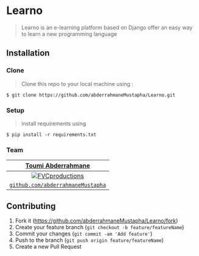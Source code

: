 # Learno
> Learno is an  e-learning platform based on  Django 
> offer an easy way to learn a new programming language

## Installation
### Clone
> Clone this repo to your local machine using :
```shell
$ git clone https://github.com/abderrahmaneMustapha/Learno.git
```
### Setup

> install requirements using

```shell
$ pip install -r requirements.txt
```
### Team

| <a href="http://learno.com" target="_blank">Toumi Abderrahmane</a> |
| :---: |
| [![FVCproductions](https://avatars1.githubusercontent.com/u/34008130?v=4&s=200)](http://fvcproductions.com)    | 
| <a href="https://github.com/abderrahmaneMustapha" target="_blank">`github.com/abderrahmaneMustapha`</a> | 

## Contributing

1. Fork it (<https://github.com/abderrahmaneMustapha/Learno/fork>)
2. Create your feature branch (`git checkout -b feature/featureName`)
3. Commit your changes (`git commit -am 'Add feature'`)
4. Push to the branch (`git push origin feature/featureName`)
5. Create a new Pull Request
